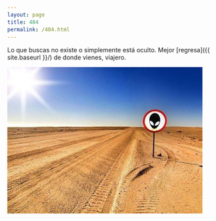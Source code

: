 ```yaml
---
layout: page
title: 404
permalink: /404.html
---
```


Lo que buscas no existe o simplemente está oculto. Mejor [regresa]({{ site.baseurl }}/) de donde vienes, viajero. 

![Imagen](/images/404.jpg)